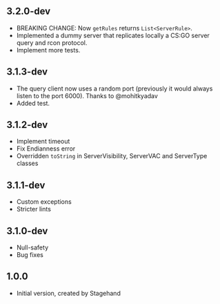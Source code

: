 ## 3.2.0-dev
- BREAKING CHANGE: Now `getRules` returns `List<ServerRule>`.
- Implemented a dummy server that replicates locally a CS:GO server query and rcon protocol.
- Implement more tests.


## 3.1.3-dev
- The query client now uses a random port (previously it would always listen to the port 6000). Thanks to @mohitkyadav
- Added test.

## 3.1.2-dev
- Implement timeout
- Fix Endianness error
- Overridden `toString` in ServerVisibility, ServerVAC and ServerType classes

## 3.1.1-dev
- Custom exceptions
- Stricter lints

## 3.1.0-dev
- Null-safety
- Bug fixes

## 1.0.0

- Initial version, created by Stagehand
